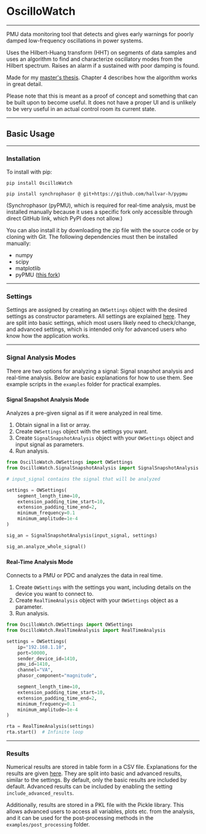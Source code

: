 # OscilloWatch

---

PMU data monitoring tool that detects and gives early warnings for poorly
damped low-frequency oscillations in power systems.

Uses the Hilbert-Huang transform (HHT) on segments of data samples and uses an
algorithm to find and characterize oscillatory modes from the Hilbert spectrum.
Raises an alarm if a sustained with poor damping is found.

Made for my [master's thesis](https://hdl.handle.net/11250/3147677). Chapter 4
describes how the algorithm works in great detail.

Please note that this is meant as a proof of concept and something
that can be built upon to become useful. It does not have a proper UI
and is unlikely to be very useful in an actual control room its current state.

---

## Basic Usage

---

### Installation

To install with pip:

    pip install OscilloWatch

    pip install synchrophasor @ git+https://github.com/hallvar-h/pypmu

(Synchrophasor (pyPMU), which is required for real-time analysis, must
be installed manually because it uses a specific fork only accessible
through direct GitHub link, which PyPI does not allow.)

You can also install it by downloading the zip file with the source
code or by cloning with Git. The following dependencies must then be
installed manually:

* numpy
* scipy
* matplotlib
* pyPMU ([this fork](https://github.com/hallvar-h/pypmu))

---

### Settings

Settings are assigned by creating an `OWSettings` object with the
desired settings as constructor parameters. All settings are explained
[here](settings.md). They are split into basic settings, which most
users likely need to check/change, and advanced settings, which is
intended only for advanced users who know how the application works.

---

### Signal Analysis Modes

There are two options for analyzing a signal: Signal snapshot
analysis and real-time analysis. Below are basic explanations for
how to use them. See example scripts in the `examples` folder for
practical examples.

###

#### Signal Snapshot Analysis Mode
Analyzes a pre-given signal as if it were analyzed in real time.

1. Obtain signal in a list or array.
2. Create `OWSettings` object with the settings you want.
3. Create `SignalSnapshotAnalysis` object with your `OWSettings` object
and input signal as parameters.
4. Run analysis.

```python
from OscilloWatch.OWSettings import OWSettings
from OscilloWatch.SignalSnapshotAnalysis import SignalSnapshotAnalysis

# input_signal contains the signal that will be analyzed

settings = OWSettings(
    segment_length_time=10,
    extension_padding_time_start=10,
    extension_padding_time_end=2,
    minimum_frequency=0.1
    minimum_amplitude=1e-4
)

sig_an = SignalSnapshotAnalysis(input_signal, settings)

sig_an.analyze_whole_signal()
```

###

#### Real-Time Analysis Mode
Connects to a PMU or PDC and analyzes the data in real time.

1. Create `OWSettings` with the settings you want, including details
on the device you want to connect to.
2. Create `RealTimeAnalysis` object with your `OWSettings` object as
a parameter.
3. Run analysis.

```python
from OscilloWatch.OWSettings import OWSettings
from OscilloWatch.RealTimeAnalysis import RealTimeAnalysis

settings = OWSettings(
    ip="192.168.1.10",
    port=50000,
    sender_device_id=1410,
    pmu_id=1410,
    channel="VA",
    phasor_component="magnitude",

    segment_length_time=10,
    extension_padding_time_start=10,
    extension_padding_time_end=2,
    minimum_frequency=0.1
    minimum_amplitude=1e-4
)

rta = RealTimeAnalysis(settings)
rta.start()  # Infinite loop
```
---

### Results
Numerical results are stored in table form in a CSV file. Explanations
for the results are given [here](results.md). They are  split into
basic and advanced results, similar to the settings. By default, only
the basic results are included by default. Advanced results can be
included by enabling the setting `include_advanced_results`.

Additionally, results are stored in a PKL file with the Pickle library.
This allows advanced users to access all variables, plots etc. from the
analysis, and it can be used for the post-processing methods in the
`examples/post_processing` folder.
